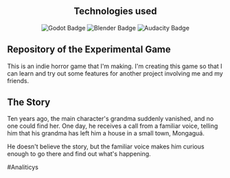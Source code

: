 <h2 align="center">Technologies used</h2>

<p align="center">
  <img src="https://img.shields.io/badge/Godot%20-v4.3-blue?style=flat-square&logo=Godot%20Engine&labelColor=silver" alt="Godot Badge" />
  <img src="https://img.shields.io/badge/Blender-vLTS-orange?style=flat-square&logo=Blender&labelColor=silver" alt="Blender Badge" />
  <img src="https://img.shields.io/badge/Audacity-vLTS-yellow?style=flat-square&logo=Audacity&labelColor=silver" alt="Audacity Badge" />
</p>


## Repository of the Experimental Game
This is an indie horror game that I'm making. I'm creating this game so that I can learn and try out some features for another project involving me and my friends.

## The Story
Ten years ago, the main character's grandma suddenly vanished, and no one could find her. One day, he receives a call from a familiar voice, telling him that his grandma has left him a house in a small town, Mongaguá.

He doesn't believe the story, but the familiar voice makes him curious enough to go there and find out what's happening.


#Analiticys
